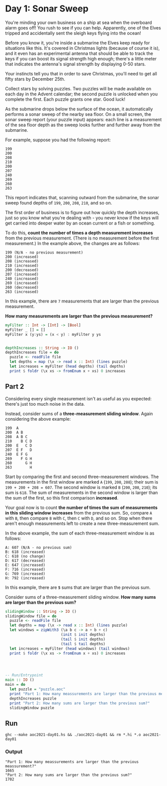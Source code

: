 # Day 1: Sonar Sweep

You're minding your own business on a ship at sea when the overboard alarm goes
off! You rush to see if you can help. Apparently, one of the Elves tripped and
accidentally sent the sleigh keys flying into the ocean!

Before you know it, you're inside a submarine the Elves keep ready for
situations like this. It's covered in Christmas lights (because of course it
is), and it even has an experimental antenna that should be able to track the
keys if you can boost its signal strength high enough; there's a little meter
that indicates the antenna's signal strength by displaying 0-50 stars.

Your instincts tell you that in order to save Christmas, you'll need to get all
fifty stars by December 25th.

Collect stars by solving puzzles. Two puzzles will be made available on each
day in the Advent calendar; the second puzzle is unlocked when you complete the
first. Each puzzle grants one star. Good luck!

As the submarine drops below the surface of the ocean, it automatically
performs a sonar sweep of the nearby sea floor. On a small screen, the sonar
sweep report (your puzzle input) appears: each line is a measurement of the sea
floor depth as the sweep looks further and further away from the submarine.

For example, suppose you had the following report:

```
199
200
208
210
200
207
240
269
260
263
```

This report indicates that, scanning outward from the submarine, the sonar
sweep found depths of `199`, `200`, `208`, `210`, and so on.

The first order of business is to figure out how quickly the depth increases,
just so you know what you're dealing with - you never know if the keys will get
carried into deeper water by an ocean current or a fish or something.

To do this, **count the number of times a depth measurement increases** from
the previous measurement. (There is no measurement before the first
measurement.) In the example above, the changes are as follows:

```
199 (N/A - no previous measurement)
200 (increased)
208 (increased)
210 (increased)
200 (decreased)
207 (increased)
240 (increased)
269 (increased)
260 (decreased)
263 (increased)
```

In this example, there are `7` measurements that are larger than the previous
measurement.

**How many measurements are larger than the previous measurement?**

```haskell
myFilter :: Int -> [Int] -> [Bool]
myFilter _ [] = []
myFilter x (y:ys) = (x < y) : myFilter y ys


depthIncreases :: String -> IO ()
depthIncreases file = do
  puzzle <- readFile file
  let depths = map (\x -> read x :: Int) (lines puzzle)
  let increases = myFilter (head depths) (tail depths)
  print $ foldr (\x xs -> fromEnum x + xs) 0 increases
```

## Part 2

Considering every single measurement isn't as useful as you expected: there's
just too much noise in the data.

Instead, consider sums of a **three-measurement sliding window**. Again
considering the above example:

```
199  A      
200  A B    
208  A B C  
210    B C D
200  E   C D
207  E F   D
240  E F G  
269    F G H
260      G H
263        H
```

Start by comparing the first and second three-measurement windows. The
measurements in the first window are marked `A` (`199`, `200`, `208`); their
sum is `199 + 200 + 208 = 607`. The second window is marked `B` (`200`, `208`,
`210`); its sum is `618`. The sum of measurements in the second window is
larger than the sum of the first, so this first comparison **increased**.

Your goal now is to count **the number of times the sum of measurements in this
sliding window increases** from the previous sum. So, compare `A` with `B`,
then compare `B` with `C`, then `C` with `D`, and so on. Stop when there aren't
enough measurements left to create a new three-measurement sum.

In the above example, the sum of each three-measurement window is as follows:

```
A: 607 (N/A - no previous sum)
B: 618 (increased)
C: 618 (no change)
D: 617 (decreased)
E: 647 (increased)
F: 716 (increased)
G: 769 (increased)
H: 792 (increased)
```

In this example, there are **`5`** sums that are larger than the previous sum.

Consider sums of a three-measurement sliding window. **How many sums are larger
than the previous sum?**

```haskell
slidingWindow :: String -> IO ()
slidingWindow file = do
  puzzle <- readFile file
  let depths = map (\x -> read x :: Int) (lines puzzle)
  let windows = zipWith3 (\a b c -> a + b + c) 
                         (init $ init depths) 
                         (tail $ init depths) 
                         (tail $ tail depths)
  let increases = myFilter (head windows) (tail windows)
  print $ foldr (\x xs -> fromEnum x + xs) 0 increases




-- Run/Entrypoint
main :: IO ()
main = do
  let puzzle = "puzzle.aoc"
  print "Part 1: How many meassurements are larger than the previous meassurement?"
  depthIncreases puzzle
  print "Part 2: How many sums are larger than the previous sum?"
  slidingWindow puzzle

```

## Run
```
ghc --make aoc2021-day01.hs && ./aoc2021-day01 && rm *.hi *.o aoc2021-day01
```

### Output
```
"Part 1: How many meassurements are larger than the previous meassurement?"
1665
"Part 2: How many sums are larger than the previous sum?"
1702
```

